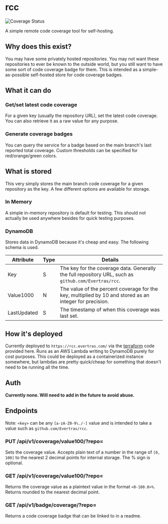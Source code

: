 # rcc

<p>
  <img src='https://rcc.evertras.com/api/v0/badge/coverage?key=github.com/Evertras/rcc' alt='Coverage Status'/>
</p>

A simple remote code coverage tool for self-hosting.

## Why does this exist?

You may have some privately hosted repositories.  You may not want these
repositories to ever be known to the outside world, but you still want
to have some sort of code coverage badge for them.  This is intended
as a simple-as-possible self-hosted store for code coverage badges.

## What it can do

### Get/set latest code coverage

For a given key (usually the repository URL), set the latest code coverage.
You can also retrieve it as a raw value for any purpose.

### Generate coverage badges

You can query the service for a badge based on the main branch's last reported
total coverage.  Custom thresholds can be specified for red/orange/green colors.

## What is stored

This very simply stores the main branch code coverage for a given repository
as the key.  A few different options are available for storage.

### In Memory

A simple in-memory repository is default for testing.  This should not actually
be used anywhere besides for quick testing purposes.

### DynamoDB

Stores data in DynamoDB because it's cheap and easy.  The following schema is used.

| Attribute | Type | Details |
|-----------|------|---------|
| Key       | S    | The key for the coverage data.  Generally the full repository URL, such as `github.com/Evertras/rcc`. |
| Value1000 | N    | The value of the percent coverage for the key, multiplied by 10 and stored as an integer for precision. |
| LastUpdated | S  | The timestamp of when this coverage was last set. |

## How it's deployed

Currently deployed to `https://rcc.evertras.com/` via the [terraform](./terraform)
code provided here.  Runs as an AWS Lambda writing to DynamoDB purely for
cost purposes.  This could be deployed as a containerized instance somewhere,
but lambdas are pretty quick/cheap for something that doesn't need to be running
all the time.

## Auth

**Currently none.  Will need to add in the future to avoid abuse.**

## Endpoints

Note: `<key>` can be any `[a-zA-Z0-9\./-]` value and is intended to take a value
such as `github.com/Evertras/rcc`.

### PUT /api/v1/coverage/value100/?repo=<key>

Sets the coverage value.  Accepts plain text of a number in the range of `[0, 100]`
to the nearest 2 decimal points for internal storage.  The % sign is optional.

### GET /api/v1/coverage/value100/?repo=<key>

Returns the coverage value as a plaintext value in the format `<0-100.0>%`.  Returns
rounded to the nearest decimal point.

### GET /api/v1/badge/coverage/?repo=<key>

Returns a code coverage badge that can be linked to in a readme.
